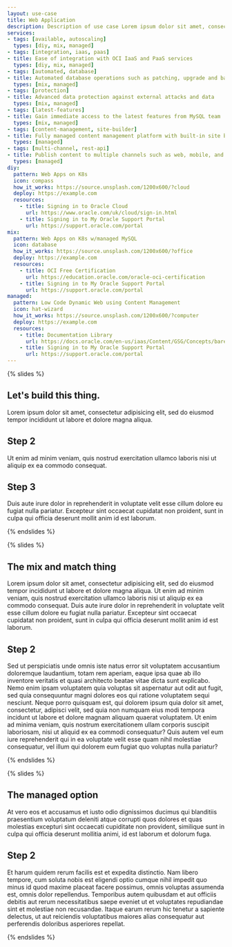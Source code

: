 ```yaml
---
layout: use-case
title: Web Application
description: Description of use case Lorem ipsum dolor sit amet, consectetur adipisicing elit, sed do eiusmod tempor. Incididunt ut labore et dolore magna aliqua. Ut enim ad minim veniam, quis nostrud exercitation.
services:
- tags: [available, autoscaling]
  types: [diy, mix, managed]
- tags: [integration, iaas, paas]
- title: Ease of integration with OCI IaaS and PaaS services
  types: [diy, mix, managed]
- tags: [automated, database]
- title: Automated database operations such as patching, upgrade and backup
  types: [mix, managed]
- tags: [protection]
- title: Advanced data protection against external attacks and data
  types: [mix, managed]
- tags: [latest-features]
- title: Gain immediate access to the latest features from MySQL team
  types: [mix, managed]
- tags: [content-management, site-builder]
- title: Fully managed content management platform with built-in site builder to accellerate website development
  types: [managed]
- tags: [multi-channel, rest-api]
- title: Publish content to multiple channels such as web, mobile, and custom enterprise applications using REST API
  types: [managed]
diy: 
  pattern: Web Apps on K8s
  icon: compass
  how_it_works: https://source.unsplash.com/1200x600/?cloud
  deploy: https://example.com
  resources:
    - title: Signing in to Oracle Cloud
      url: https://www.oracle.com/uk/cloud/sign-in.html
    - title: Signing in to My Oracle Support Portal
      url: https://support.oracle.com/portal
mix: 
  pattern: Web Apps on K8s w/managed MySQL
  icon: database
  how_it_works: https://source.unsplash.com/1200x600/?office
  deploy: https://example.com
  resources:
    - title: OCI Free Certification
      url: https://education.oracle.com/oracle-oci-certification
    - title: Signing in to My Oracle Support Portal
      url: https://support.oracle.com/portal
managed: 
  pattern: Low Code Dynamic Web using Content Management
  icon: hat-wizard
  how_it_works: https://source.unsplash.com/1200x600/?computer
  deploy: https://example.com
  resources:
    - title: Documentation Library
      url: https://docs.oracle.com/en-us/iaas/Content/GSG/Concepts/baremetalintro.htm
    - title: Signing in to My Oracle Support Portal
      url: https://support.oracle.com/portal
---
```

<div class="slides diy" markdown=1>
<div class="diy" markdown=1>

{% slides %}

## Let's build this thing.

Lorem ipsum dolor sit amet, consectetur adipisicing elit, sed do eiusmod tempor incididunt ut labore et dolore magna aliqua. 

## Step 2

Ut enim ad minim veniam, quis nostrud exercitation ullamco laboris nisi ut aliquip ex ea commodo consequat. 

## Step 3

Duis aute irure dolor in reprehenderit in voluptate velit esse cillum dolore eu fugiat nulla pariatur. Excepteur sint occaecat cupidatat non proident, sunt in culpa qui officia deserunt mollit anim id est laborum.

{% endslides %}

</div>

<div class="slides mix" markdown=1>
<div class="mix" markdown=1>

{% slides %}

## The mix and match thing

Lorem ipsum dolor sit amet, consectetur adipisicing elit, sed do eiusmod tempor incididunt ut labore et dolore magna aliqua. Ut enim ad minim veniam, quis nostrud exercitation ullamco laboris nisi ut aliquip ex ea commodo consequat. Duis aute irure dolor in reprehenderit in voluptate velit esse cillum dolore eu fugiat nulla pariatur. Excepteur sint occaecat cupidatat non proident, sunt in culpa qui officia deserunt mollit anim id est laborum.

## Step 2

Sed ut perspiciatis unde omnis iste natus error sit voluptatem accusantium doloremque laudantium, totam rem aperiam, eaque ipsa quae ab illo inventore veritatis et quasi architecto beatae vitae dicta sunt explicabo. Nemo enim ipsam voluptatem quia voluptas sit aspernatur aut odit aut fugit, sed quia consequuntur magni dolores eos qui ratione voluptatem sequi nesciunt. Neque porro quisquam est, qui dolorem ipsum quia dolor sit amet, consectetur, adipisci velit, sed quia non numquam eius modi tempora incidunt ut labore et dolore magnam aliquam quaerat voluptatem. Ut enim ad minima veniam, quis nostrum exercitationem ullam corporis suscipit laboriosam, nisi ut aliquid ex ea commodi consequatur? Quis autem vel eum iure reprehenderit qui in ea voluptate velit esse quam nihil molestiae consequatur, vel illum qui dolorem eum fugiat quo voluptas nulla pariatur?

{% endslides %}

</div>

<div class="slides managed" markdown=1>
<div class="managed" markdown=1>

{% slides %}

## The managed option

At vero eos et accusamus et iusto odio dignissimos ducimus qui blanditiis praesentium voluptatum deleniti atque corrupti quos dolores et quas molestias excepturi sint occaecati cupiditate non provident, similique sunt in culpa qui officia deserunt mollitia animi, id est laborum et dolorum fuga. 

## Step 2

Et harum quidem rerum facilis est et expedita distinctio. Nam libero tempore, cum soluta nobis est eligendi optio cumque nihil impedit quo minus id quod maxime placeat facere possimus, omnis voluptas assumenda est, omnis dolor repellendus. Temporibus autem quibusdam et aut officiis debitis aut rerum necessitatibus saepe eveniet ut et voluptates repudiandae sint et molestiae non recusandae. Itaque earum rerum hic tenetur a sapiente delectus, ut aut reiciendis voluptatibus maiores alias consequatur aut perferendis doloribus asperiores repellat.

{% endslides %}

</div>
